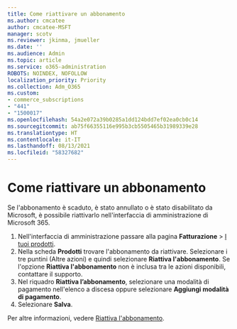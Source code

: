 ```yaml
---
title: Come riattivare un abbonamento
ms.author: cmcatee
author: cmcatee-MSFT
manager: scotv
ms.reviewer: jkinma, jmueller
ms.date: ''
ms.audience: Admin
ms.topic: article
ms.service: o365-administration
ROBOTS: NOINDEX, NOFOLLOW
localization_priority: Priority
ms.collection: Adm_O365
ms.custom:
- commerce_subscriptions
- "441"
- "1500017"
ms.openlocfilehash: 54a2e072a39b0285a1dd124bdd7ef02ea0cb0c14
ms.sourcegitcommit: ab75f66355116e995b3cb5505465b31989339e28
ms.translationtype: HT
ms.contentlocale: it-IT
ms.lasthandoff: 08/13/2021
ms.locfileid: "58327682"
---
```

# <a name="how-to-reactivate-a-subscription"></a>Come riattivare un abbonamento

Se l'abbonamento è scaduto, è stato annullato o è stato disabilitato da Microsoft, è possibile riattivarlo nell'interfaccia di amministrazione di Microsoft 365.
  
1. Nell'interfaccia di amministrazione passare alla pagina **Fatturazione** \> [I tuoi prodotti](https://go.microsoft.com/fwlink/p/?linkid=842054).
2. Nella scheda **Prodotti** trovare l'abbonamento da riattivare. Selezionare i tre puntini (Altre azioni) e quindi selezionare **Riattiva l'abbonamento**.
    Se l'opzione **Riattiva l'abbonamento** non è inclusa tra le azioni disponibili, contattare il supporto.
3. Nel riquadro **Riattiva l’abbonamento**, selezionare una modalità di pagamento nell'elenco a discesa oppure selezionare **Aggiungi modalità di pagamento**.
4. Selezionare **Salva**.

Per altre informazioni, vedere [Riattiva l'abbonamento](https://docs.microsoft.com/microsoft-365/commerce/subscriptions/reactivate-your-subscription).